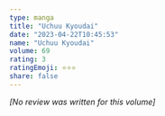 ```yaml
---
type: manga
title: "Uchuu Kyoudai"
date: "2023-04-22T10:45:53"
name: "Uchuu Kyoudai"
volume: 69
rating: 3
ratingEmoji: ⭐️⭐️⭐️
share: false
---
```


*[No review was written for this volume]*
